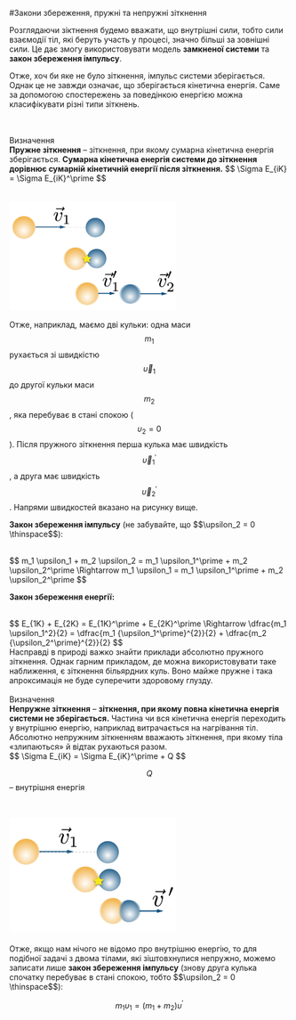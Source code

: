 #Закони збереження, пружні та непружні зіткнення

Розглядаючи зіктнення будемо вважати, що внутрішні сили, тобто сили взаємодії тіл, які беруть участь у процесі, значно більші за зовнішні сили. Це дає змогу використовувати модель <span class="p1"><b>замкненої системи</b></span> та <span class="p1"><b>закон збереження імпульсу</b></span>.

<p>Отже, хоч би яке не було зіткнення, імпульс системи зберігається. Однак це не завжди означає, що зберігається кінетична енергія. Саме за допомогою спостережень за поведінкою енергією можна класифікувати різні типи зіткнень.</p>
<br>
<br>
<div class="eoz-wrap">
<span class="eoz">Визначення</span>
<div class="eoz-text">
<span class="p1"><b>Пружне зіткнення</b></span> – зіткнення, при якому сумарна кінетична енергія зберігається. <b>Сумарна кінетична енергія системи до зіткнення дорівнює сумарній кінетичній енергії після зіткнення.</b>
$$
\Sigma E_{iK} = \Sigma E_{iK}^\prime
$$
</div>
</div>
<br>
<br>
<div class="space"><img class="image" width="300"  src="/images/chapter_7/26.png"></div>

Отже, наприклад, маємо дві кульки: одна маси $$m_1$$ рухається зі швидкістю $$\vec{\upsilon}_1$$ до другої кульки маси $$m_2$$, яка перебуває в стані спокою ($$\upsilon_2 = 0$$). Після пружного зіткнення перша кулька має швидкість $$\vec{\upsilon}_1^\prime$$, а друга має швидкість $$\vec{\upsilon}_2^\prime$$. Напрями швидкостей вказано на рисунку вище.
<br>

<p><b><span class="p1">Закон збереження імпульсу</span></b> (не забувайте, що $$\upsilon_2 = 0 \thinspace$$):</p>
<br>
$$
m_1 \upsilon_1 + m_2 \upsilon_2 = m_1 \upsilon_1^\prime + m_2 \upsilon_2^\prime \Rightarrow m_1 \upsilon_1 = m_1 \upsilon_1^\prime + m_2 \upsilon_2^\prime
$$
<br>
<p><b><span class="p1">Закон збереження енергії:</span></b></p>
<br>
$$
E_{1K} + E_{2K} = E_{1K}^\prime + E_{2K}^\prime \Rightarrow \dfrac{m_1 \upsilon_1^2}{2} = \dfrac{m_1 {\upsilon_1^\prime}^{2}}{2} + \dfrac{m_2 {\upsilon_2^\prime}^{2}}{2}
$$
<br>
Насправді в природі важко знайти приклади абсолютно пружного зіткнення. Однак гарним прикладом, де можна використовувати таке наближення, є зіткнення більярдних куль. Воно майже пружне і така апроксимація не буде суперечити здоровому глузду.
<br>
<br>

<div class="eoz-wrap">
<span class="eoz">Визначення</span>
<div class="eoz-text">
<span class="p1"><b>Непружне зіткнення</b></span> – <b>зіткнення, при якому повна кінетична енергія системи не зберігається.</b> Частина чи вся кінетична енергія переходить у внутрішню енергію, наприклад витрачається на нагрівання тіл. Абсолютно непружним зіткненням вважають зіткнення, при якому тіла «злипаються» й відтак рухаються разом.

<br>
$$
\Sigma E_{iK} = \Sigma E_{iK}^\prime + Q
$$
<br>

$$Q$$ – внутрішня енергія
</div>
</div>

<br>
<br>
<div class="space"><img class="image" width="300"  src="/images/chapter_7/27.png"></div>
<br>
Отже, якщо нам нічого не відомо про внутрішню енергію, то для подібної задачі з двома тілами, які зіштовхнулися непружно, можемо записати лише <b>закон збереження імпульсу</b> (знову друга кулька спочатку перебуває в стані спокою, тобто $$\upsilon_2 = 0 \thinspace$$):

$$
m_1 \upsilon_1 = (m_1 + m_2) \upsilon^\prime
$$